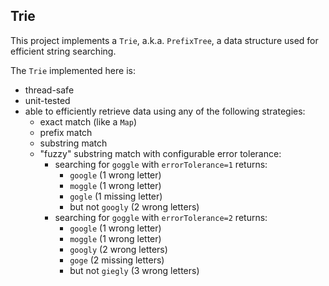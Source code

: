 ## Trie

This project implements a `Trie`, a.k.a. `PrefixTree`, a data structure used for efficient string searching.

The `Trie` implemented here is:

- thread-safe
- unit-tested
- able to efficiently retrieve data using any of the following strategies:
  - exact match (like a `Map`)
  - prefix match
  - substring match
  - "fuzzy" substring match with configurable error tolerance:
    - searching for `goggle` with `errorTolerance=1` returns:
      - `google` (1 wrong letter)
      - `moggle` (1 wrong letter) 
      - `gogle` (1 missing letter)
      - but not `googly` (2 wrong letters)
    - searching for `goggle` with `errorTolerance=2` returns:
      - `google` (1 wrong letter)
      - `moggle` (1 wrong letter)
      - `googly` (2 wrong letters)
      - `goge` (2 missing letters)
      - but not `giegly` (3 wrong letters)